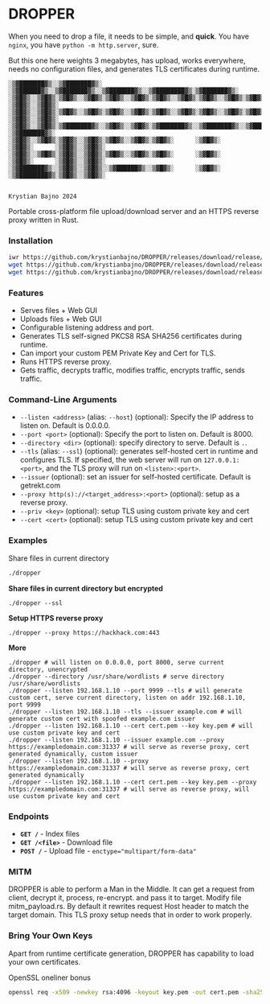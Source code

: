 # DROPPER
When you need to drop a file, it needs to be simple, and **quick**.
You have `nginx`, you have `python -m http.server`, sure.

But this one here weights 3 megabytes, has upload, works everywhere, needs no configuration files, and generates TLS certificates during runtime.

```
░▒▓███████▓▒░░▒▓███████▓▒░ ░▒▓██████▓▒░░▒▓███████▓▒░░▒▓███████▓▒░░▒▓████████▓▒░▒▓███████▓▒░  
░▒▓█▓▒░░▒▓█▓▒░▒▓█▓▒░░▒▓█▓▒░▒▓█▓▒░░▒▓█▓▒░▒▓█▓▒░░▒▓█▓▒░▒▓█▓▒░░▒▓█▓▒░▒▓█▓▒░      ░▒▓█▓▒░░▒▓█▓▒░ 
░▒▓█▓▒░░▒▓█▓▒░▒▓█▓▒░░▒▓█▓▒░▒▓█▓▒░░▒▓█▓▒░▒▓█▓▒░░▒▓█▓▒░▒▓█▓▒░░▒▓█▓▒░▒▓█▓▒░      ░▒▓█▓▒░░▒▓█▓▒░ 
░▒▓█▓▒░░▒▓█▓▒░▒▓███████▓▒░░▒▓█▓▒░░▒▓█▓▒░▒▓███████▓▒░░▒▓███████▓▒░░▒▓██████▓▒░ ░▒▓███████▓▒░  
░▒▓█▓▒░░▒▓█▓▒░▒▓█▓▒░░▒▓█▓▒░▒▓█▓▒░░▒▓█▓▒░▒▓█▓▒░      ░▒▓█▓▒░      ░▒▓█▓▒░      ░▒▓█▓▒░░▒▓█▓▒░ 
░▒▓█▓▒░░▒▓█▓▒░▒▓█▓▒░░▒▓█▓▒░▒▓█▓▒░░▒▓█▓▒░▒▓█▓▒░      ░▒▓█▓▒░      ░▒▓█▓▒░      ░▒▓█▓▒░░▒▓█▓▒░ 
░▒▓███████▓▒░░▒▓█▓▒░░▒▓█▓▒░░▒▓██████▓▒░░▒▓█▓▒░      ░▒▓█▓▒░      ░▒▓████████▓▒░▒▓█▓▒░░▒▓█▓▒░ 
                                                                                             
                                                                        Krystian Bajno 2024
```

Portable cross-platform file upload/download server and an HTTPS reverse proxy written in Rust.

### Installation
```bash
iwr https://github.com/krystianbajno/DROPPER/releases/download/release/droppa-x86_64-windows.exe -outfile dropper.exe
wget https://github.com/krystianbajno/DROPPER/releases/download/release/droppa-x86_64-linux
wget https://github.com/krystianbajno/DROPPER/releases/download/release/droppa-aarch64-apple-darwin
```

### Features
- Serves files + Web GUI
- Uploads files + Web GUI
- Configurable listening address and port.
- Generates TLS self-signed PKCS8 RSA SHA256 certificates during runtime.
- Can import your custom PEM Private Key and Cert for TLS.
- Runs HTTPS reverse proxy.
- Gets traffic, decrypts traffic, modifies traffic, encrypts traffic, sends traffic.

### Command-Line Arguments

- `--listen <address>` (alias: `--host`) (optional): Specify the IP address to listen on. Default is 0.0.0.0.
- `--port <port>` (optional): Specify the port to listen on. Default is 8000.
- `--directory <dir>` (optional): specify directory to serve. Default is `.`.
- `--tls` (alias: `--ssl`) (optional): generates self-hosted cert in runtime and configures TLS. If specified, the web server will run on `127.0.0.1:<port>`, and the TLS proxy will run on `<listen>:<port>`.
- `--issuer` (optional): set an issuer for self-hosted certificate. Default is getrekt.com
- `--proxy http(s)://<target_address>:<port>` (optional): setup as a reverse proxy.
- `--priv <key>` (optional): setup TLS using custom private key and cert
- `--cert <cert>` (optional): setup TLS using custom private key and cert

### Examples

Share files in current directory
```bash
./dropper
```

**Share files in current directory but encrypted**
```
./dropper --ssl
```

**Setup HTTPS reverse proxy**
```
./dropper --proxy https://hackhack.com:443
```

**More**
```
./dropper # will listen on 0.0.0.0, port 8000, serve current directory, unencrypted
./dropper --directory /usr/share/wordlists # serve directory /usr/share/wordlists
./dropper --listen 192.168.1.10 --port 9999 --tls # will generate custom cert, serve current directory, listen on addr 192.168.1.10, port 9999
./dropper --listen 192.168.1.10 --tls --issuer example.com # will generate custom cert with spoofed example.com issuer
./dropper --listen 192.168.1.10 --cert cert.pem --key key.pem # will use custom private key and cert
./dropper --listen 192.168.1.10 --issuer example.com --proxy https://exampledomain.com:31337 # will serve as reverse proxy, cert generated dynamically, custom issuer
./dropper --listen 192.168.1.10 --proxy https://exampledomain.com:31337 # will serve as reverse proxy, cert generated dynamically
./dropper --listen 192.168.1.10 --cert cert.pem --key key.pem --proxy https://exampledomain.com:31337 # will serve as reverse proxy, will use custom private key and cert
```

### Endpoints

- **`GET /`** - Index files
- **`GET /<file>`** - Download file
- **`POST /`** - Upload file - `enctype="multipart/form-data"`

### MITM
DROPPER is able to perform a Man in the Middle. It can get a request from client, decrypt it, process, re-encrypt. and pass it to target.
Modify file mitm_payload.rs. By default it rewrites request Host header to match the target domain. This TLS proxy setup needs that in order to work properly.

### Bring Your Own Keys
Apart from runtime certificate generation, DROPPER has capability to load your own certificates.

OpenSSL oneliner bonus
```bash
openssl req -x509 -newkey rsa:4096 -keyout key.pem -out cert.pem -sha256 -days 3650 -nodes -subj "/C=XX/ST=StateName/L=CityName/O=CompanyName/OU=CompanySectionName/CN=CommonNameOrHostname" -nodes
```
